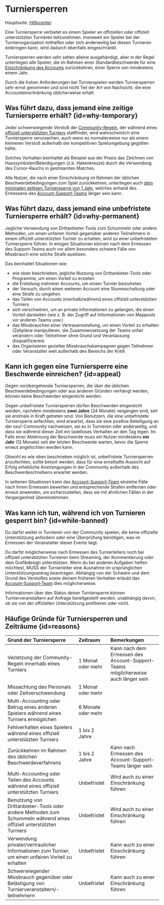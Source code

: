 # Turniersperren

*Hauptseite: [Hilfecenter](/wiki/Help_centre)*

Eine Turniersperre verbietet es einem Spieler an offiziellen oder offiziell unterstützten Turnieren teilzunehmen. Inwieweit ein Spieler bei der Turnierorganisation mithelfen oder sich anderweitig bei diesen Turnieren einbringen kann, wird dadurch ebenfalls eingeschränkt.

Turniersperren werden sehr selten alleine ausgehändigt, aber in der Regel unterliegen alle Spieler, die im Rahmen einer Standardbeschwerde für eine [Einschränkung des Accounts](/wiki/Help_centre/Account_restrictions) zurückkehren, einer Sperre von mindestens einem Jahr.

Durch die hohen Anforderungen bei Turnierspielen werden Turniersperren sehr ernst genommen und sind nicht Teil der Art von Nachsicht, die eine Accounteinschränkung üblicherweise erhält.

## Was führt dazu, dass jemand eine zeitige Turniersperre erhält? {id=why-temporary}

Jeder schwerwiegende Verstoß der [Community-Regeln](/wiki/Rules), der während eines [offiziell unterstützten Turniers](/wiki/Tournaments/Official_support) stattfindet, wird wahrscheinlich eine Turniersperre verursachen, auch wenn es normalerweise nur als einem kleineren Verstoß außerhalb der kompetitiven Spielumgebung gegolten hätte.

Solches Verhalten beinhaltet als Beispiel aus der Praxis das Zeichnen von Hasssymbolen/Beleidigungen (z.b. Hakenkreuze) durch die Verwendung des Cursor-Rauchs in gestreamten Matches.

Alle Nutzer, die nach einer Einschränkung im Rahmen der üblichen Beschwerdebedingungen zum Spiel zurückkehren, unterliegen auch [dem minimalen zeitigen Turniersperre von 1 Jahr](/wiki/Help_centre/Account_restrictions#reasons), welches anhand des Ermessens des [Account-Support-Teams](/wiki/People/Account_support_team) länger sein kann.

## Was führt dazu, dass jemand eine unbefristete Turniersperre erhält? {id=why-permanent}

Jegliche Verwendung von Drittanbieter-Tools zum Schummeln oder andere Methoden, um einen unfairen Vorteil gegenüber anderen Teilnehmern in einem offiziell unterstützten Turnier zu erhalten, wird zu einer unbefristeten Turniersperre führen. In einigen Situationen können nach dem Ermessen des Support-Teams auch vor allem besonders schwere Fälle von Missbrauch eine solche Strafe auslösen.

Das beinhaltet Situationen wie:

- wie oben beschrieben, jegliche Nutzung von Drittanbieter-Tools oder Programme, um einen Vorteil zu erzielen
- die Erstellung mehrerer Accounts, um einem Turnier beizutreten
- der Versuch, durch einen weiteren Account eine Stummschaltung oder eine Strafe zu umgehen
- das Teilen von Accounts innerhalb/während eines offiziell unterstützten Turniers
- sich verschwören, um an private Informationen zu gelangen, die einen Vorteil darstellen (wie z. B. der Zugriff auf Informationen von Mappools vor anderen Teams usw.)
- das Missbrauchen einer Vertrauensstellung, um einen Vorteil zu erhalten (Zeitpläne manipulieren, die Zusammensetzung der Teams unfair verändern oder Teilnehmer ohne Grund und Veranlassung disqualifizieren)
- das Organisieren gezielter Missbrauchskampagnen gegen Teilnehmer oder Veranstalter weit außerhalb des Bereichs der Kritik

## Kann ich gegen eine Turniersperre eine Beschwerde einreichen? {id=appeal}

Gegen vorübergehende Turniersperren, die über die üblichen Beschwerdebedingungen oder aus anderen Gründen verhängt werden, können keine Beschwerden eingereicht werden.

Gegen unbefristete Turniersperren dürfen Beschwerden eingereicht werden, nachdem mindestens **zwei Jahre** (24 Monate) vergangen sind, seit sie erstmals in Kraft getreten sind. Von Benutzern, die eine unbefristete Turniersperre anfechten, wird erwartet, dass sie eine positive Beteiligung an der osu!-Community nachweisen, sei es in Turnieren oder anderweitig, und dass sie während dieser Zeit ein tadelloses Verhalten an den Tag legen. Im Falle einer Ablehnung der Beschwerde muss ein Nutzer mindestens **ein Jahr** (12 Monate) seit der letzten Beschwerde warten, bevor die Sperre erneut angefochten werden kann.

Obwohl es wie oben beschrieben möglich ist, unbefristete Turniersperren anzufechten, sollte betont werden, dass für eine ernsthafte Aussicht auf Erfolg erhebliche Anstrengungen in der Community außerhalb des Beschwerdeschreibens erwartet werden.

In seltenen Situationen kann das [Account-Support-Team](/wiki/People/Account_support_team) einzelne Fälle nach ihrem Ermessen bewerten und entsprechende Strafen entfernen oder erneut anwenden, um sicherzustellen, dass sie mit ähnlichen Fällen in der Vergangenheit übereinstimmen.

## Was kann ich tun, während ich von Turnieren gesperrt bin? {id=while-banned}

Du darfst weiter in Turnieren von der Community spielen, die keine offizielle Unterstützung anfordern oder eine Überprüfung benötigen, was im Ermessen der Veranstalter dieser Events liegt.

Du darfst möglicherweise nach Ermessen des Turnierleiters noch bei offiziell unterstützten Turnieren beim Streaming, der Kommentierung oder dem Grafikdesign unterstützen. Wenn du bei anderen Aufgaben helfen möchtest, MUSS der Turnierleiter eine Ausnahme im ursprünglichen Unterstützungsantrag beantragen. Abhängig von der Schwere und dem Grund des Verstoßes sowie deinem früheren Verhalten erlaubt das [Account-Support-Team](/wiki/People/Account_support_team) dies möglicherweise.

Informationen über den Status deiner Turniersperre können Turnierveranstaltern auf Anfrage bereitgestellt werden, unabhängig davon, ob sie von der offiziellen Unterstützung profitieren oder nicht.

## Häufige Gründe für Turniersperren und Zeiträume {id=reasons}

| Grund der Turniersperre | Zeitraum | Bemerkungen |
| :-- | :-- | :-- |
| Verletzung der Community-Regeln innerhalb eines Turniers | 1 Monat oder mehr | Kann nach dem Ermessen des Account-Support-Teams möglicherweise auch länger sein |
| Missachtung des Personals oder Zeitverschwendung | 1 Monat oder mehr |  |
| Multi-Accounting oder Betrug eines anderen Spielers während eines Turniers ermöglichen | 6 Monate oder mehr |  |
| Fehlverhalten eines Spielers während eines offiziell unterstützten Turniers | 1 bis 2 Jahre |  |
| Zurückkehren im Rahmen des üblichen Beschwerdeverfahrens | 1 bis 2 Jahre | Kann nach Ermessen des Account-Support-Teams länger sein |
| Multi-Accounting oder Teilen des Accounts während eines offiziell unterstützten Turniers | Unbefristet | Wird auch zu einer Einschränkung führen |
| Benutzung von Drittanbieter-Tools oder andere Methoden zum Schummeln während eines offiziell unterstützten Turniers | Unbefristet | Wird auch zu einer Einschränkung führen |
| Verwendung privater/vertraulicher Informationen zum Turnier, um einen unfairen Vorteil zu erhalten | Unbefristet | Kann auch zu einer Einschränkung führen |
| Schwerwiegender Missbrauch gegenüber oder Belästigung von Turnierveranstaltern/-teilnehmern | Unbefristet | Kann auch zu einer Einschränkung führen |
